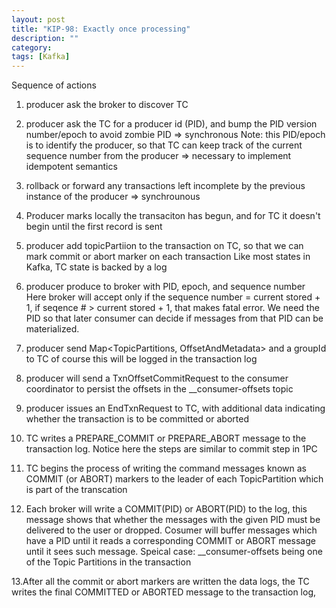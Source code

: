 ```yaml
---
layout: post
title: "KIP-98: Exactly once processing"
description: ""
category: 
tags: [Kafka]
---
```


Sequence of actions

1. producer ask the broker to discover TC

2. producer ask the TC for a producer id (PID), and bump the PID version number/epoch to avoid zombie PID => synchronous
Note: this PID/epoch is to identify the producer, so that TC can keep track of the current sequence number from the producer => necessary to
implement idempotent semantics

3. rollback or forward any transactions left incomplete by the previous instance of the producer  => synchrounous

4. Producer marks locally the transaciton has begun, and for TC it doesn't begin until the first record is sent

5. producer add topicPartiion to the transaction on TC, so that we can mark commit or abort marker on each transaction
Like most states in Kafka, TC state is backed by a log

6. producer produce to broker with PID, epoch, and sequence number
Here broker will accept only if the sequence number = current stored + 1, if seqence # > current stored + 1, that makes fatal error. We need
the PID so that later consumer can decide if messages from that PID can be materialized.

7. producer send Map<TopicPartitions, OffsetAndMetadata> and a groupId to TC
of course this will be logged in the transaction log

8. producer will send a TxnOffsetCommitRequest to the consumer coordinator to persist the offsets in the __consumer-offsets topic

9. producer issues an EndTxnRequest to TC, with additional data indicating whether the transaction is to be
   committed or aborted

10. TC writes a PREPARE_COMMIT or PREPARE_ABORT message to the transaction log.
Notice here the steps are similar to commit step in 1PC

11. TC begins the process of writing the command messages known as COMMIT (or ABORT) markers to the leader of each TopicPartition which is
    part of the transcation

12. Each broker will write a COMMIT(PID) or ABORT(PID) to the log, this message shows that whether the messages with the given PID must be
    delivered to the user or dropped. Cosumer will buffer messages which have a PID until it reads a corresponding COMMIT or ABORT message
until it sees such message.
Speical case: __consumer-offsets being one of the Topic Partitions in the transaction

13.After all the commit or abort markers are written the data logs, the TC writes the final COMMITTED or ABORTED
message to the transaction log,

